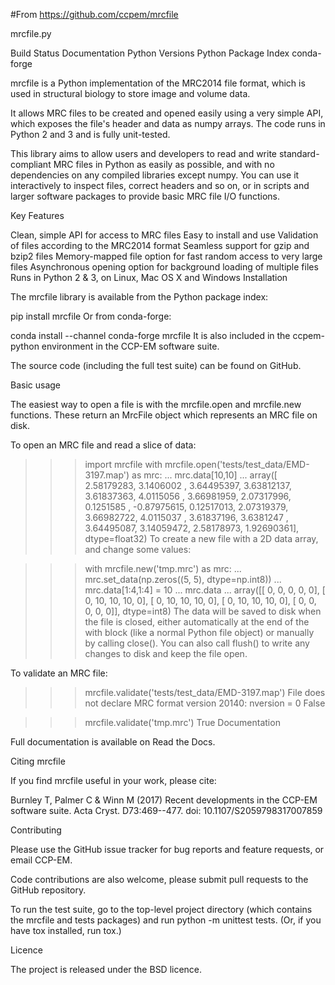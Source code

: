 #From https://github.com/ccpem/mrcfile

mrcfile.py

Build Status Documentation Python Versions  Python Package Index  conda-forge

mrcfile is a Python implementation of the MRC2014 file format, which is used in structural biology to store image and volume data.

It allows MRC files to be created and opened easily using a very simple API, which exposes the file's header and data as numpy arrays. The code runs in Python 2 and 3 and is fully unit-tested.

This library aims to allow users and developers to read and write standard-compliant MRC files in Python as easily as possible, and with no dependencies on any compiled libraries except numpy. You can use it interactively to inspect files, correct headers and so on, or in scripts and larger software packages to provide basic MRC file I/O functions.

Key Features

Clean, simple API for access to MRC files
Easy to install and use
Validation of files according to the MRC2014 format
Seamless support for gzip and bzip2 files
Memory-mapped file option for fast random access to very large files
Asynchronous opening option for background loading of multiple files
Runs in Python 2 & 3, on Linux, Mac OS X and Windows
Installation

The mrcfile library is available from the Python package index:

pip install mrcfile
Or from conda-forge:

conda install --channel conda-forge mrcfile
It is also included in the ccpem-python environment in the CCP-EM software suite.

The source code (including the full test suite) can be found on GitHub.

Basic usage

The easiest way to open a file is with the mrcfile.open and mrcfile.new functions. These return an MrcFile object which represents an MRC file on disk.

To open an MRC file and read a slice of data:

>>> import mrcfile
>>> with mrcfile.open('tests/test_data/EMD-3197.map') as mrc:
...     mrc.data[10,10]
...
array([ 2.58179283,  3.1406002 ,  3.64495397,  3.63812137,  3.61837363,
        4.0115056 ,  3.66981959,  2.07317996,  0.1251585 , -0.87975615,
        0.12517013,  2.07319379,  3.66982722,  4.0115037 ,  3.61837196,
        3.6381247 ,  3.64495087,  3.14059472,  2.58178973,  1.92690361], dtype=float32)
To create a new file with a 2D data array, and change some values:

>>> with mrcfile.new('tmp.mrc') as mrc:
...     mrc.set_data(np.zeros((5, 5), dtype=np.int8))
...     mrc.data[1:4,1:4] = 10
...     mrc.data
...
array([[ 0,  0,  0,  0,  0],
       [ 0, 10, 10, 10,  0],
       [ 0, 10, 10, 10,  0],
       [ 0, 10, 10, 10,  0],
       [ 0,  0,  0,  0,  0]], dtype=int8)
The data will be saved to disk when the file is closed, either automatically at the end of the with block (like a normal Python file object) or manually by calling close(). You can also call flush() to write any changes to disk and keep the file open.

To validate an MRC file:

>>> mrcfile.validate('tests/test_data/EMD-3197.map')
File does not declare MRC format version 20140: nversion = 0
False

>>> mrcfile.validate('tmp.mrc')
True
Documentation

Full documentation is available on Read the Docs.

Citing mrcfile

If you find mrcfile useful in your work, please cite:

Burnley T, Palmer C & Winn M (2017) Recent developments in the CCP-EM software suite. Acta Cryst. D73:469--477. doi: 10.1107/S2059798317007859

Contributing

Please use the GitHub issue tracker for bug reports and feature requests, or email CCP-EM.

Code contributions are also welcome, please submit pull requests to the GitHub repository.

To run the test suite, go to the top-level project directory (which contains the mrcfile and tests packages) and run python -m unittest tests. (Or, if you have tox installed, run tox.)

Licence

The project is released under the BSD licence.
